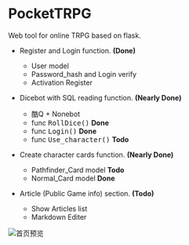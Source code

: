 # PocketTRPG
Web tool for online TRPG based on flask.

- Register and Login function. **(Done)**
  - User model
  - Password_hash and Login verify
  - Activation Register
  
- Dicebot with SQL reading function. **(Nearly Done)**
  - 酷Q + Nonebot
  - func <kbd>RollDice()</kbd>        **Done**
  - func <kbd>Login()</kbd>           **Done**
  - func <kbd>Use_character()</kbd>   **Todo**
  
- Create character cards function. **(Nearly Done)**
  - Pathfinder_Card model             **Todo**
  - Normal_Card model             **Done**

- Article (Public Game info) section.  **(Todo)**
  - Show Articles list
  - Markdown Editer


![首页预览](https://i.loli.net/2020/01/12/qEYZLGNDKSb4u5M.png)
